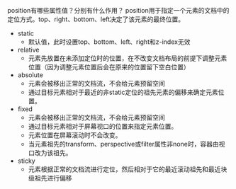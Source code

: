 position有哪些属性值？分别有什么作用？
position用于指定一个元素的文档中的定位方式。top、right、bottom、left决定了该元素的最终位置。
- static
	- 默认值，此时设置top、bottom、left、right和z-index无效
- relative
	- 元素先放置在未添加定位时的位置，在不改变文档布局的前提下调整元素位置（因为调整元素位置后会在原来的位置留下空白位置）
- absolute
	- 元素会被移出正常的文档流，不会给元素预留空间
	- 通过目标元素相对于最近的非static定位的祖先元素的偏移来确定元素位置。
- fixed
	- 元素会被移出正常的文档流，不会给元素预留空间
	- 通过目标元素相对于屏幕视口的位置来指定元素位置。
	- 元素位置在屏幕滚动时不会改变。
	- 当元素祖先的transform、perspective或filter属性非none时，容器由视口改为该祖先。
- sticky
	- 元素根据正常的文档流进行定位，然后相对于它的最近滚动祖先和最近块级祖先进行偏移
